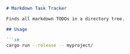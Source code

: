 ```markdown
# Markdown Task Tracker

Finds all markdown TODOs in a directory tree.

## Usage

```sh
cargo run --release -- myproject/
```
```